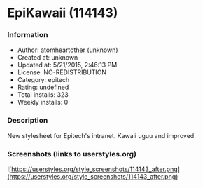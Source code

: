 # EpiKawaii (114143)

### Information
- Author: atomheartother (unknown)
- Created at: unknown
- Updated at: 5/21/2015, 2:46:13 PM
- License: NO-REDISTRIBUTION
- Category: epitech
- Rating: undefined
- Total installs: 323
- Weekly installs: 0


### Description
New stylesheet for Epitech's intranet.
Kawaii uguu and improved.


### Screenshots (links to userstyles.org)
![https://userstyles.org/style_screenshots/114143_after.png](https://userstyles.org/style_screenshots/114143_after.png)


